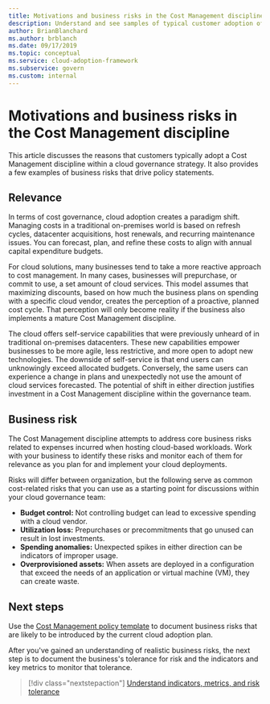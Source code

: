 ```yaml
---
title: Motivations and business risks in the Cost Management discipline
description: Understand and see samples of typical customer adoption of a Cost Management discipline within a cloud governance strategy.
author: BrianBlanchard
ms.author: brblanch
ms.date: 09/17/2019
ms.topic: conceptual
ms.service: cloud-adoption-framework
ms.subservice: govern
ms.custom: internal
---
```


<!-- cSpell:ignore prepurchases -->

# Motivations and business risks in the Cost Management discipline

This article discusses the reasons that customers typically adopt a Cost Management discipline within a cloud governance strategy. It also provides a few examples of business risks that drive policy statements.

## Relevance

In terms of cost governance, cloud adoption creates a paradigm shift. Managing costs in a traditional on-premises world is based on refresh cycles, datacenter acquisitions, host renewals, and recurring maintenance issues. You can forecast, plan, and refine these costs to align with annual capital expenditure budgets.

For cloud solutions, many businesses tend to take a more reactive approach to cost management. In many cases, businesses will prepurchase, or commit to use, a set amount of cloud services. This model assumes that maximizing discounts, based on how much the business plans on spending with a specific cloud vendor, creates the perception of a proactive, planned cost cycle. That perception will only become reality if the business also implements a mature Cost Management discipline.

The cloud offers self-service capabilities that were previously unheard of in traditional on-premises datacenters. These new capabilities empower businesses to be more agile, less restrictive, and more open to adopt new technologies. The downside of self-service is that end users can unknowingly exceed allocated budgets. Conversely, the same users can experience a change in plans and unexpectedly not use the amount of cloud services forecasted. The potential of shift in either direction justifies investment in a Cost Management discipline within the governance team.

## Business risk

The Cost Management discipline attempts to address core business risks related to expenses incurred when hosting cloud-based workloads. Work with your business to identify these risks and monitor each of them for relevance as you plan for and implement your cloud deployments.

Risks will differ between organization, but the following serve as common cost-related risks that you can use as a starting point for discussions within your cloud governance team:

- **Budget control:** Not controlling budget can lead to excessive spending with a cloud vendor.
- **Utilization loss:** Prepurchases or precommitments that go unused can result in lost investments.
- **Spending anomalies:** Unexpected spikes in either direction can be indicators of improper usage.
- **Overprovisioned assets:** When assets are deployed in a configuration that exceed the needs of an application or virtual machine (VM), they can create waste.

## Next steps

Use the [Cost Management policy template](./template.md) to document business risks that are likely to be introduced by the current cloud adoption plan.

After you've gained an understanding of realistic business risks, the next step is to document the business's tolerance for risk and the indicators and key metrics to monitor that tolerance.

> [!div class="nextstepaction"]
> [Understand indicators, metrics, and risk tolerance](./metrics-tolerance.md)
